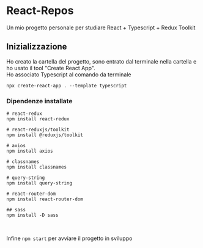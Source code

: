 # React-Repos

Un mio progetto personale per studiare React + Typescript + Redux Toolkit

## Inizializzazione

Ho creato la cartella del progetto, sono entrato dal terminale nella cartella e ho usato il tool "Create React App". <br />
Ho associato Typescript al comando da terminale

```
npx create-react-app . --template typescript
```

### Dipendenze installate

```
# react-redux
npm install react-redux

# react-reduxjs/toolkit
npm install @reduxjs/toolkit

# axios
npm install axios

# classnames
npm install classnames

# query-string
npm install query-string

# react-router-dom
npm install react-router-dom

## sass
npm install -D sass
```

<br />

Infine `npm start` per avviare il progetto in sviluppo
